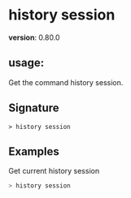# history session

**version**: 0.80.0

## **usage**:

Get the command history session.

## Signature

`> history session `

## Examples

Get current history session

```bash
> history session
```
